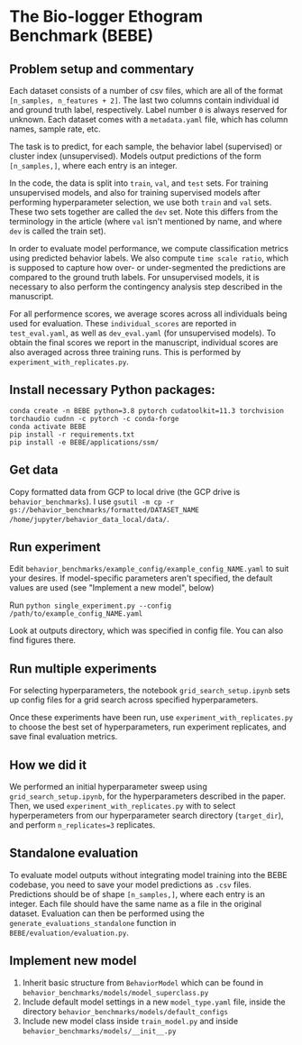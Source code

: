# The Bio-logger Ethogram Benchmark (BEBE)

## Problem setup and commentary

Each dataset consists of a number of csv files, which are all of the format `[n_samples, n_features + 2]`. The last two columns contain individual id and ground truth label, respectively. Label number `0` is always reserved for unknown. Each dataset comes with a `metadata.yaml` file, which has column names, sample rate, etc.

The task is to predict, for each sample, the behavior label (supervised) or cluster index (unsupervised). Models output predictions of the form `[n_samples,]`, where each entry is an integer. 

In the code, the data is split into `train`, `val`, and `test` sets. For training unsupervised models, and also for training supervised models after performing hyperparameter selection, we use both `train` and `val` sets. These two sets together are called the `dev` set. Note this differs from the terminology in the article (where `val` isn't mentioned by name, and where `dev` is called the train set).

In order to evaluate model performance, we compute classification metrics using predicted behavior labels. We also compute `time scale ratio`, which is supposed to capture how over- or under-segmented the predictions are compared to the ground truth labels. For unsupervised models, it is necessary to also perform the contingency analysis step described in the manuscript.

For all performence scores, we average scores across all individuals being used for evaluation. These `individual_scores` are reported in `test_eval.yaml`, as well as `dev_eval.yaml` (for unsupervised models). To obtain the final scores we report in the manuscript, individual scores are also averaged across three training runs. This is performed by `experiment_with_replicates.py`.

## Install necessary Python packages:

```
conda create -n BEBE python=3.8 pytorch cudatoolkit=11.3 torchvision torchaudio cudnn -c pytorch -c conda-forge
conda activate BEBE
pip install -r requirements.txt
pip install -e BEBE/applications/ssm/
```

## Get data

Copy formatted data from GCP to local drive (the GCP drive is `behavior_benchmarks`). I use `gsutil -m cp -r gs://behavior_benchmarks/formatted/DATASET_NAME /home/jupyter/behavior_data_local/data/`.

## Run experiment

Edit `behavior_benchmarks/example_config/example_config_NAME.yaml` to suit your desires. If model-specific parameters aren't specified, the default values are used (see "Implement a new model", below)

Run `python single_experiment.py --config /path/to/example_config_NAME.yaml`

Look at outputs directory, which was specified in config file. You can also find figures there.

## Run multiple experiments

For selecting hyperparameters, the notebook `grid_search_setup.ipynb` sets up config files for a grid search across specified hyperparameters.

Once these experiments have been run, use `experiment_with_replicates.py` to choose the best set of hyperparameters, run experiment replicates, and save final evaluation metrics.

## How we did it

We performed an initial hyperparameter sweep using `grid_search_setup.ipynb`, for the hyperparameters described in the paper. Then, we used `experiment_with_replicates.py` with to select hyperperameters from our hyperparameter search directory (`target_dir`), and perform `n_replicates=3` replicates.

## Standalone evaluation

To evaluate model outputs without integrating model training into the BEBE codebase, you need to save your model predictions as `.csv` files. Predictions should be of shape `[n_samples,]`, where each entry is an integer. Each file should have the same name as a file in the original dataset. Evaluation can then be performed using the `generate_evaluations_standalone` function in `BEBE/evaluation/evaluation.py`.

## Implement new model

1. Inherit basic structure from `BehaviorModel` which can be found in `behavior_benchmarks/models/model_superclass.py`
2. Include default model settings in a new `model_type.yaml` file, inside the directory `behavior_benchmarks/models/default_configs`
3. Include new model class inside `train_model.py` and inside `behavior_benchmarks/models/__init__.py`
